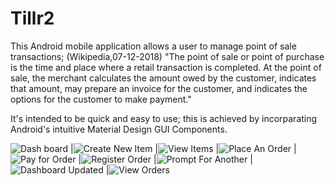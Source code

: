 # Tillr2
This Android mobile application allows a user to manage point of sale transactions; 
(Wikipedia,07-12-2018) "The point of sale or point of purchase is the time and place where a retail transaction is completed.
At the point of sale, the merchant calculates the amount owed by the customer, indicates that amount,
may prepare an invoice for the customer, and indicates the options for the customer to make payment."

It's intended to be quick and easy to use; this is achieved by incorparating Android's intuitive Material Design GUI Components.


![Dash board](https://github.com/wastedMynd/Tillr2/blob/master/wiki%20asserts/Screenshot%20(Dashboard).png) 
|![Create New Item](https://github.com/wastedMynd/Tillr2/blob/master/wiki%20asserts/Screenshot%20(CreateNewItem).png)
|![View Items](https://github.com/wastedMynd/Tillr2/blob/master/wiki%20asserts/Screenshot(ViewItems).png)
|![Place An Order](https://github.com/wastedMynd/Tillr2/blob/master/wiki%20asserts/Screenshot(PlaceAnOrder).png)
|![Pay for Order](https://github.com/wastedMynd/Tillr2/blob/master/wiki%20asserts/Screenshot(PlaceAnOrder%23Payment).png)
|![Register Order](https://github.com/wastedMynd/Tillr2/blob/master/wiki%20asserts/Screenshot(PlaceAnOrder%23Save).png)
|![Prompt For Another](https://github.com/wastedMynd/Tillr2/blob/master/wiki%20asserts/Screenshot(PlaceAnOrder%23Another).png)
|![Dashboard Updated](https://github.com/wastedMynd/Tillr2/blob/master/wiki%20asserts/Screenshot%20(Dashboard%23Updated).png)
|![View Orders](https://github.com/wastedMynd/Tillr2/blob/master/wiki%20asserts/Screenshot(ViewAllOrders).png)
